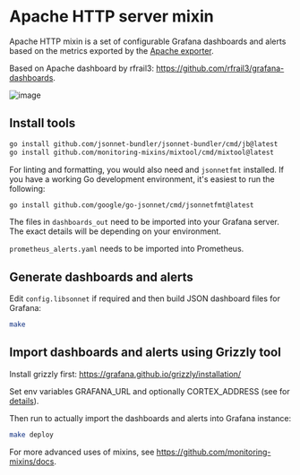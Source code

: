 # Apache HTTP server mixin

Apache HTTP mixin is a set of configurable Grafana dashboards and alerts based on the metrics exported by the [Apache exporter](https://github.com/Lusitaniae/apache_exporter).

Based on Apache dashboard by rfrail3: https://github.com/rfrail3/grafana-dashboards.

![image](https://user-images.githubusercontent.com/14870891/167886371-92c60942-bbfa-43d2-ba16-ee13e629020a.png)

## Install tools

```bash
go install github.com/jsonnet-bundler/jsonnet-bundler/cmd/jb@latest
go install github.com/monitoring-mixins/mixtool/cmd/mixtool@latest
```

For linting and formatting, you would also need and `jsonnetfmt` installed. If you
have a working Go development environment, it's easiest to run the following:

```bash
go install github.com/google/go-jsonnet/cmd/jsonnetfmt@latest
```

The files in `dashboards_out` need to be imported
into your Grafana server.  The exact details will be depending on your environment.

`prometheus_alerts.yaml` needs to be imported into Prometheus.

## Generate dashboards and alerts

Edit `config.libsonnet` if required and then build JSON dashboard files for Grafana:

```bash
make
```

## Import dashboards and alerts using Grizzly tool

Install grizzly first: https://grafana.github.io/grizzly/installation/

Set env variables GRAFANA_URL and optionally CORTEX_ADDRESS (see for [details](https://grafana.github.io/grizzly/authentication/)).

Then run to actually import the dashboards and alerts into Grafana instance:
```bash
make deploy
```

For more advanced uses of mixins, see
https://github.com/monitoring-mixins/docs.
